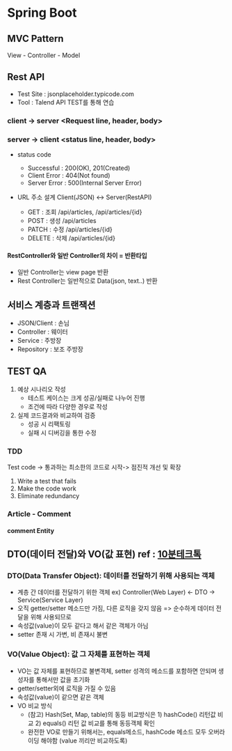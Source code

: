 # Spring Boot
## MVC Pattern
View - Controller - Model

## Rest API

- Test Site : jsonplaceholder.typicode.com
- Tool : Talend API TEST를 통해 연습

### client -> server <Request line, header, body>

### server -> client <status line, header, body>

- status code
  - Successful : 200(OK), 201(Created)
  - Client Error : 404(Not found)
  - Server Error : 500(Internal Server Error)

- URL 주소 설계 Client(JSON) <-> Server(RestAPI)
  - GET : 조회 /api/articles, /api/articles/{id}
  - POST : 생성 /api/articles
  - PATCH : 수정 /api/articles/{id}
  - DELETE : 삭제 /api/articles/{id}


#### RestController와 일반 Controller의 차이 = 반환타입
- 일반 Controller는 view page 반환
- Rest Controller는 일반적으로 Data(json, text..) 반환 


## 서비스 계층과 트랜잭션
- JSON/Client : 손님
- Controller : 웨이터
- Service : 주방장
- Repository : 보조 주방장


## TEST QA
1. 예상 시나리오 작성
   - 테스트 케이스는 크게 성공/실패로 나누어 진행
   - 조건에 따라 다양한 경우로 작성
2. 실제 코드결과와 비교하여 검증
   - 성공 시 리팩토링
   - 실패 시 디버깅을 통한 수정

### TDD
Test code -> 통과하는 최소한의 코드로 시작-> 점진적 개선 및 확장
1. Write a test that fails
2. Make the code work
3. Eliminate redundancy

### Article - Comment
#### comment Entity


## DTO(데이터 전달)와 VO(값 표현) ref : [10분테크톡](https://www.youtube.com/watch?v=z5fUkck_RZM&list=WL&index=2)
### DTO(Data Transfer Object): 데이터를 전달하기 위해 사용되는 객체
- 계층 간 데이터를 전달하기 위한 객체 ex) Controller(Web Layer) <- DTO -> Service(Service Layer)
- 오직 getter/setter 메소드만 가짐, 다른 로직을 갖지 않음 => 순수하게 데이터 전달을 위해 사용되므로
- 속성값(value)이 모두 같다고 해서 같은 객체가 아님
- setter 존재 시 가변, 비 존재시 불변

### VO(Value Object): 값 그 자체를 표현하는 객체
- VO는 값 자체를 표현하므로 불변객체, setter 성격의 메소드를 포함하면 안되며 생성자를 통해서만 값을 초기화
- getter/setter외에 로직을 가질 수 있음
- 속성값(value)이 같으면 같은 객체
- VO 비교 방식
  - (참고) Hash(Set, Map, table)의 동등 비교방식은 1) hashCode() 리턴값 비교 2) equals() 리턴 값 비교를 통해 동등객체 확인
  - 완전한 VO로 만들기 위해서는, equals메소드, hashCode 메소드 모두 오버라이딩 해야함 (value 끼리만 비교하도록)